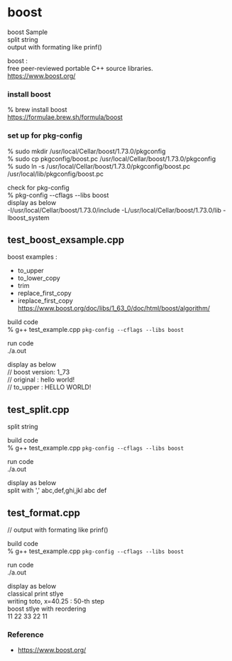boost
===============

boost Sample <br/>
split string <br/>
output with formating like prinf()  <br/>

boost : <br/>
free peer-reviewed portable C++ source libraries.<br/>
https://www.boost.org/ <br/>


###  install boost
% brew install boost <br/>
https://formulae.brew.sh/formula/boost <br/>


###  set up for pkg-config
% sudo mkdir /usr/local/Cellar/boost/1.73.0/pkgconfig <br/>
% sudo cp pkgconfig/boost.pc /usr/local/Cellar/boost/1.73.0/pkgconfig <br/>
% sudo ln -s /usr/local/Cellar/boost/1.73.0/pkgconfig/boost.pc /usr/local/lib/pkgconfig/boost.pc <br/>

check for pkg-config <br/>
% pkg-config --cflags --libs boost <br/>
display as below <br/>
-I/usr/local/Cellar/boost/1.73.0/include -L/usr/local/Cellar/boost/1.73.0/lib -lboost_system <br/>


## test_boost_exsample.cpp <br/>
boost examples :  <br/>
- to_upper <br/>
- to_lower_copy <br/>
- trim <br/>
- replace_first_copy <br/>
- ireplace_first_copy <br/>
https://www.boost.org/doc/libs/1_63_0/doc/html/boost/algorithm/ <br/>

build code <br/>
% g++ test_example.cpp `pkg-config --cflags --libs boost` <br/>

run code  <br/>
 ./a.out <br/>

display as below <br/>
// boost version: 1_73 <br/>
// original :  hello world!  <br/>
// to_upper :  HELLO WORLD!  <br/>


## test_split.cpp <br/>
split string <br/>

build code <br/>
% g++ test_example.cpp `pkg-config --cflags --libs boost` <br/>

run code <br/> 
./a.out <br/>

display as below <br/>
split with ',' 
abc,def,ghi,jkl
abc
def

## test_format.cpp <br/>
// output with formating like prinf()  <br/>

build code <br/>
% g++ test_example.cpp `pkg-config --cflags --libs boost` <br/>

run code <br/> 
./a.out <br/>

display as below <br/>
classical print stlye <br/>
writing toto,  x=40.25 : 50-th step  <br/>
boost stlye with reordering <br/>
11 22 33 22 11  <br/>

### Reference <br/>
- https://www.boost.org/

